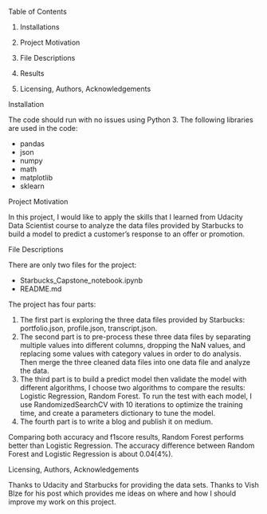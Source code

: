 Table of Contents

1. Installations

2. Project Motivation

3. File Descriptions

4. Results

5. Licensing, Authors, Acknowledgements

Installation

The code should run with no issues using Python 3. The following libraries are used in the code:
* pandas
* json
* numpy
* math
* matplotlib
* sklearn

Project Motivation

In this project, I would like to apply the skills that I learned from Udacity Data Scientist course to analyze the data files provided by Starbucks to build a model to predict a customer’s response to an offer or promotion.

File Descriptions

There are only two files for the project:
- Starbucks_Capstone_notebook.ipynb
- README.md

The project has four parts:
1.	The first part is exploring the three data files provided by Starbucks: portfolio.json, profile.json, transcript.json.
2.	The second part is to pre-process these three data files by separating multiple values into different columns, dropping the NaN values, and replacing some values with category values in order to do analysis.  Then merge the three cleaned data files into one data file and analyze the data.
3.	The third part is to build a predict model then validate the model with different algorithms, I choose two algorithms to compare the results: Logistic Regression, Random Forest.  To run the test with each model, I use RandomizedSearchCV with 10 iterations to optimize the training time, and create a parameters dictionary to tune the model.
4.	The fourth part is to write a blog and publish it on medium. 

Comparing both accuracy and f1score results, Random Forest performs better than Logistic Regression.  The accuracy difference between Random Forest and Logistic Regression is about 0.04(4%).  


Licensing, Authors, Acknowledgements

Thanks to Udacity and Starbucks for providing the data sets. Thanks to Vish Blze for his post which provides me ideas on where and how I should improve my work on this project.

